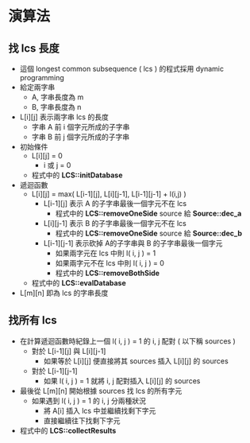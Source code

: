 # 演算法
## 找 lcs 長度
   - 這個 longest common subsequence ( lcs ) 的程式採用 dynamic programming
   - 給定兩字串
     - A, 字串長度為 m
     - B, 字串長度為 n
   - L[i][j] 表示兩字串 lcs 的長度
     - 字串 A 前 i 個字元所成的子字串
     - 字串 B 前 j 個字元所成的子字串
   - 初始條件
     - L[i][j] = 0
       - i 或 j = 0
     - 程式中的 **LCS::initDatabase**
   - 遞迴函數
     - L[i][j] = max( L[i-1][j], L[i][j-1], L[i-1][j-1] + l(i,j) )
       - L[i-1][j] 表示 A 的子字串最後一個字元不在 lcs
         - 程式中的 **LCS::removeOneSide** source 給 **Source::dec_a**
       - L[i][j-1] 表示 B 的子字串最後一個字元不在 lcs
         - 程式中的 **LCS::removeOneSide** source 給 **Source::dec_b**
       - L[i-1][j-1] 表示砍掉 A的子字串與 B 的子字串最後一個字元
         - 如果兩字元在 lcs 中則 l( i, j ) = 1
         - 如果兩字元不在 lcs 中則 l( i, j ) = 0
         - 程式中的 **LCS::removeBothSide**
     - 程式中的 **LCS::evalDatabase**
   - L[m][n] 即為 lcs 的字串長度
## 找所有 lcs
   - 在計算遞迴函數時紀錄上一個 l( i, j ) = 1 的 i, j 配對 ( 以下稱 sources )
     - 對於 L[i-1][j] 與 L[i][j-1]
       - 如果等於 L[i][j] 便直接將其 sources 插入 L[i][j] 的 sources
     - 對於 L[i-1][j-1]
       - 如果 l( i, j ) = 1 就將 i, j 配對插入 L[i][j] 的 sources
   - 最後從 L[m][n] 開始根據 sources 找 lcs 的所有字元
     - 如果遇到 l( i, j ) = 1 的 i, j 分兩種狀況
       - 將 A[i] 插入 lcs 中並繼續找剩下字元
       - 直接繼續往下找剩下字元
   - 程式中的 **LCS::collectResults**